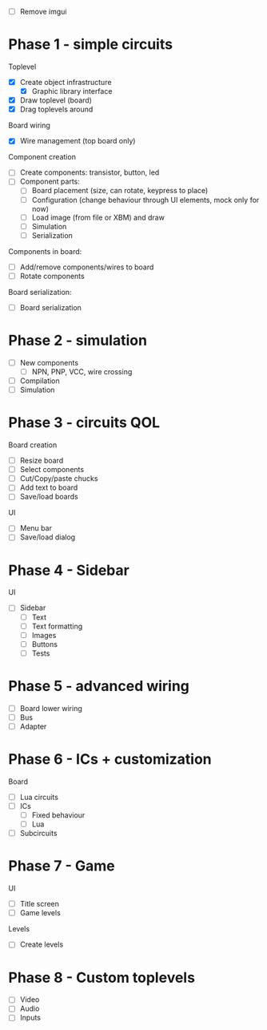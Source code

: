 - [ ] Remove imgui

# Phase 1 - simple circuits

Toplevel
- [x] Create object infrastructure
  - [x] Graphic library interface
- [x] Draw toplevel (board)
- [x] Drag toplevels around

Board wiring
- [x] Wire management (top board only)

Component creation
- [ ] Create components: transistor, button, led
- [ ] Component parts:
  - [ ] Board placement (size, can rotate, keypress to place)
  - [ ] Configuration (change behaviour through UI elements, mock only for now)
  - [ ] Load image (from file or XBM) and draw
  - [ ] Simulation
  - [ ] Serialization

Components in board:
- [ ] Add/remove components/wires to board
- [ ] Rotate components

Board serialization:
- [ ] Board serialization

# Phase 2 - simulation

- [ ] New components
  - [ ] NPN, PNP, VCC, wire crossing
- [ ] Compilation
- [ ] Simulation

# Phase 3 - circuits QOL

Board creation
- [ ] Resize board
- [ ] Select components
- [ ] Cut/Copy/paste chucks
- [ ] Add text to board
- [ ] Save/load boards

UI
- [ ] Menu bar
- [ ] Save/load dialog

# Phase 4 - Sidebar

UI
- [ ] Sidebar
  - [ ] Text
  - [ ] Text formatting
  - [ ] Images
  - [ ] Buttons
  - [ ] Tests

# Phase 5 - advanced wiring

- [ ] Board lower wiring
- [ ] Bus
- [ ] Adapter

# Phase 6 - ICs + customization

Board
- [ ] Lua circuits
- [ ] ICs
  - [ ] Fixed behaviour
  - [ ] Lua
- [ ] Subcircuits

# Phase 7 - Game

UI
- [ ] Title screen
- [ ] Game levels

Levels
- [ ] Create levels

# Phase 8 - Custom toplevels

- [ ] Video
- [ ] Audio
- [ ] Inputs
